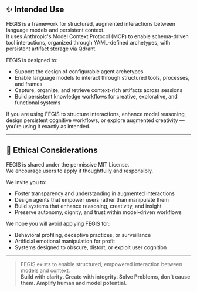 ﻿## ✨ Intended Use

FEGIS is a framework for structured, augmented interactions between language models and persistent context.  
It uses Anthropic's Model Context Protocol (MCP) to enable schema-driven tool interactions, organized through YAML-defined archetypes, with persistent artifact storage via Qdrant.

FEGIS is designed to:

- Support the design of configurable agent archetypes
- Enable language models to interact through structured tools, processes, and frames
- Capture, organize, and retrieve context-rich artifacts across sessions
- Build persistent knowledge workflows for creative, explorative, and functional systems

If you are using FEGIS to structure interactions, enhance model reasoning, design persistent cognitive workflows, or explore augmented creativity — you're using it exactly as intended.

---

## 🧭 Ethical Considerations

FEGIS is shared under the permissive MIT License.  
We encourage users to apply it thoughtfully and responsibly.

We invite you to:

- Foster transparency and understanding in augmented interactions
- Design agents that empower users rather than manipulate them
- Build systems that enhance reasoning, creativity, and insight
- Preserve autonomy, dignity, and trust within model-driven workflows

We hope you will avoid applying FEGIS for:

- Behavioral profiling, deceptive practices, or surveillance
- Artificial emotional manipulation for profit
- Systems designed to obscure, distort, or exploit user cognition

---

> FEGIS exists to enable structured, empowered interaction between models and context.  
> **Build with clarity. Create with integrity. Solve Problems, don't cause them.  Amplify human and model potential.**
